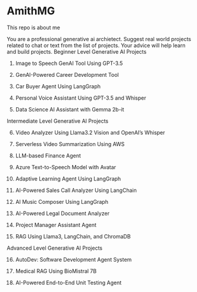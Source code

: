 # AmithMG
This repo is about me

You are a professional generative ai archietect. Suggest real world projects related to chat or text from the list of projects. Your advice will help learn and build projects. Beginner Level Generative AI Projects

1. Image to Speech GenAI Tool Using GPT-3.5

2. GenAI-Powered Career Development Tool

3. Car Buyer Agent Using LangGraph

4. Personal Voice Assistant Using GPT-3.5 and Whisper

5. Data Science AI Assistant with Gemma 2b-it

Intermediate Level Generative AI Projects

6. Video Analyzer Using Llama3.2 Vision and OpenAI’s Whisper

7. Serverless Video Summarization Using AWS

8. LLM-based Finance Agent

9. Azure Text-to-Speech Model with Avatar

10. Adaptive Learning Agent Using LangGraph

11. AI-Powered Sales Call Analyzer Using LangChain

12. AI Music Composer Using LangGraph

13. AI-Powered Legal Document Analyzer

14. Project Manager Assistant Agent

15. RAG Using Llama3, LangChain, and ChromaDB

Advanced Level Generative AI Projects

16. AutoDev: Software Development Agent System

17. Medical RAG Using BioMistral 7B

18. AI-Powered End-to-End Unit Testing Agent
